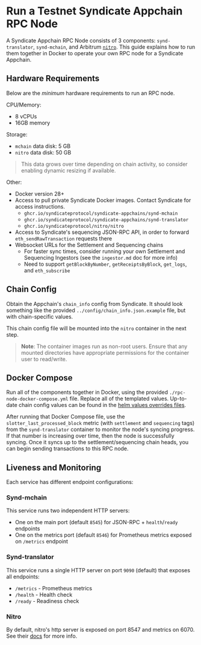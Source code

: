 # Run a Testnet Syndicate Appchain RPC Node

A Syndicate Appchain RPC Node consists of 3 components: `synd-translator`, `synd-mchain`, and Arbitrum [`nitro`](https://github.com/OffchainLabs/nitro). This guide explains how to run them together in Docker to operate your own RPC node for a Syndicate Appchain.

## Hardware Requirements

Below are the _minimum_ hardware requirements to run an RPC node.

CPU/Memory:

- 8 vCPUs
- 16GB memory

Storage:

- `mchain` data disk: 5 GB
- `nitro` data disk: 50 GB

> This data grows over time depending on chain activity, so consider enabling dynamic resizing if available.

Other:

- Docker version 28+
- Access to pull private Syndicate Docker images. Contact Syndicate for access instructions.
  - `ghcr.io/syndicateprotocol/syndicate-appchains/synd-mchain`
  - `ghcr.io/syndicateprotocol/syndicate-appchains/synd-translator`
  - `ghcr.io/syndicateprotocol/nitro/nitro`
- Access to Syndicate's sequencing JSON-RPC API, in order to forward `eth_sendRawTransaction` requests there
- Websocket URLs for the Settlement and Sequencing chains
  - For faster sync times, consider running your own Settlement and Sequencing Ingestors (see the `ingestor.md` doc for more info)
  - Need to support `getBlockByNumber`, `getReceiptsByBlock`, `get_logs`, and `eth_subscribe`

## Chain Config

Obtain the Appchain's `chain_info` config from Syndicate. It should look something like the provided `../config/chain_info.json.example` file, but with chain-specific values.

This chain config file will be mounted into the `nitro` container in the next step.

> **Note**: The container images run as non-root users. Ensure that any mounted directories have appropriate permissions for the container user to read/write.

## Docker Compose

Run all of the components together in Docker, using the provided `./rpc-node-docker-compose.yml` file. Replace all of the templated values. Up-to-date chain config values can be found in the [helm values overrides files](https://github.com/SyndicateProtocol/helm/blob/main/charts/appchains/values/testnet/values.yaml).

After running that Docker Compose file, use the `slotter_last_processed_block` metric (with `settlement` and `sequencing` tags) from the `synd-translator` container to monitor the node's syncing progress. If that number is increasing over time, then the node is successfully syncing. Once it syncs up to the settlement/sequencing chain heads, you can begin sending transactions to this RPC node.

## Liveness and Monitoring

Each service has different endpoint configurations:

### Synd-mchain

This service runs two independent HTTP servers:

- One on the main port (default `8545`) for JSON-RPC + `health`/`ready` endpoints
- One on the metrics port (default `8546`) for Prometheus metrics exposed on `/metrics` endpoint

### Synd-translator

This service runs a single HTTP server on port `9090` (default) that exposes all endpoints:

- `/metrics` - Prometheus metrics
- `/health` - Health check
- `/ready` - Readiness check

### Nitro

By default, nitro's http server is exposed on port 8547 and metrics on 6070. See their [docs](https://github.com/OffchainLabs/community-helm-charts/blob/main/charts/nitro/values.yaml) for more info.
